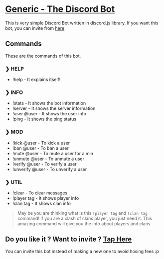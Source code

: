 # [Generic - The Discord Bot](https://discordapp.com/oauth2/authorize?client_id=499250383785558026&scope=bot&permissions=2146958839)

This is very simple Discord Bot written in discord.js library. If you want this bot, you can invite from [here](https://discordapp.com/oauth2/authorize?client_id=499250383785558026&scope=bot&permissions=2146958839)

## Commands

These are the commands of this bot.

### ❯ HELP

- !help - It explains itself!

### ❯ INFO

- !stats - It shows the bot information
- !server - It shows the server information
- !user @user - It shows the user info
- !ping - It shows the ping status

### ❯ MOD

- !kick @user - To kick a user
- !ban @user - To ban a user
- !mute @user - To mute a user for a min
- !unmute @user - To unmute a user
- !verify @user - To verify a user
- !unverify @user - To unverify a user

### ❯ UTIL

- !clear - To clear messages
- !player tag - It shows player info 
- !clan tag - It shows clan info

> May be you are thinking what is this `!player tag` and `!clan tag` command! if you are a clash of clans player, you just need it. This amazing command will give you the info about players and clans

## Do you like it ? Want to invite ? [Tap Here](https://discordapp.com/oauth2/authorize?client_id=499250383785558026&scope=bot&permissions=2146958839)

You can invite this bot instead of making a new one to avoid hosing fees :p

